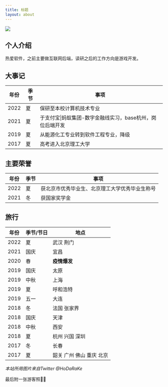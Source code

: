 ```yaml
---
title: 标题
layout: about
---
```


![](https://cdn.luogu.com.cn/upload/image_hosting/bopzgj4u.png)

## 个人介绍

热爱软件，之前主要做互联网后端，读研之后的工作方向是游戏开发。

## 大事记

| 年份 | 季节 | 事项                                                      |
| ---- | ---- | --------------------------------------------------------- |
| 2022 | 夏   | 保研至本校计算机技术专业                                  |
| 2021 | 夏   | 于支付宝\|蚂蚁集团-数字金融线实习，base杭州，岗位后端开发 |
| 2019 | 夏   | 从能源化工专业转到软件工程专业，降级                      |
| 2017 | 夏   | 高考进入北京理工大学                                      |

## 主要荣誉

| 年份 | 季节 | 事项                                           |
| ---- | ---- | ---------------------------------------------- |
| 2022 | 夏   | 获北京市优秀毕业生、北京理工大学优秀毕业生称号 |
| 2021 | 冬   | 获国家奖学金                                   |

## **旅行**

| 年份 | 季节/节日 | 地点                     |
| ---- | --------- | ------------------------ |
| 2022 | 夏        | 武汉 荆门                |
| 2021 | 国庆      | 宜昌                     |
| 2020 | 春        | **疫情爆发**             |
| 2019 | 国庆      | 太原                     |
| 2019 | 中秋      | 上海                     |
| 2019 | 夏        | 呼和浩特                 |
| 2019 | 五一      | 大连                     |
| 2018 | 冬        | 法国  张家界             |
| 2018 | 国庆      | 天津                     |
| 2018 | 中秋      | 西安                     |
| 2018 | 夏        | 杭州 兴国 深圳           |
| 2017 | 冬        | 长春                     |
| 2017 | 夏        | 韶关 广州 佛山 重庆 北京 |

*本站所用图片来自Twitter @HoDaRaKe*

最后附一张游客照🤣😬

<img src="https://cdn.jsdelivr.net/gh/bit704/blog-image-bed@main/image/2022-10-17-%E6%B8%B8%E5%AE%A2%E7%85%A7.png" alt="" style="zoom: 33%;" />

